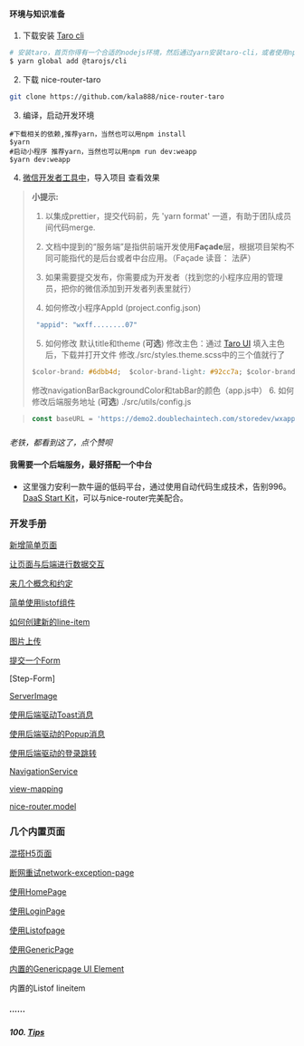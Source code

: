 #### 环境与知识准备

1.  下载安装 [Taro cli](http://taro-docs.jd.com/taro/docs/GETTING-STARTED.html)

```bash
# 安装taro，首页你得有一个合适的nodejs环境，然后通过yarn安装taro-cli，或者使用npm：npm install -g @tarojs/cli 
$ yarn global add @tarojs/cli
```

2.  下载 nice-router-taro

```bash
git clone https://github.com/kala888/nice-router-taro
```

3.  编译，启动开发环境

```shell
#下载相关的依赖,推荐yarn，当然也可以用npm install
$yarn
#启动小程序 推荐yarn，当然也可以用npm run dev:weapp
$yarn dev:weapp
```

4.  [微信开发者工具中](https://developers.weixin.qq.com/miniprogram/dev/devtools/download.html)，导入项目
    查看效果

> **小提示:**
> 
> 1.  以集成prettier，提交代码前，先 'yarn format' 一道，有助于团队成员间代码merge.
>     
> 2.  文档中提到的“服务端”是指供前端开发使用**Façade**层，根据项目架构不同可能指代的是后台或者中台应用。（Façade 读音： 法萨）
>     
> 
> 4.  如果需要提交发布，你需要成为开发者（找到您的小程序应用的管理员，把你的微信添加到开发者列表里就行）
>     
> 5.  如何修改小程序AppId (project.config.json)
>     
> 
> ```javascript
>  "appid": "wxff........07"
> ```
> 
> 5.  如何修改 默认title和theme (**可选**)
>     修改主色：通过 [Taro UI](https://nervjs.github.io/taro-ui-theme-preview/) 填入主色后，下载并打开文件
>     修改./src/styles.theme.scss中的三个值就行了
>     
> 
> ```css
> $color-brand: #6dbb4d;  $color-brand-light: #92cc7a; $color-brand-dark: #57963e;
> ```
> 
> 修改navigationBarBackgroundColor和tabBar的颜色（app.js中）
> 6.  如何修改后端服务地址 (**可选**) ./src/utils/config.js

> ```javascript
> const baseURL = 'https://demo2.doublechaintech.com/storedev/wxappService/'
> ```


#####

*老铁，都看到这了，点个赞呗*

#### 我需要一个后端服务，最好搭配一个中台

-   这里强力安利一款牛逼的低码平台，通过使用自动代码生成技术，告别996。
[DaaS Start Kit](https://github.com/doublechaintech/daas-start-kit)，可以与nice-router完美配合。


### 开发手册

[新增简单页面](/docs/hello-daas-page.md)

[让页面与后端进行数据交互](/docs/fetch-data-for-first-page.md)

[来几个概念和约定](/docs/concept.md)

[简单使用listof组件](/docs/use-listof.md)

[如何创建新的line-item](/docs/how-to-create-new-line-item.md)

[图片上传](/docs/file-upload-service.md)

[提交一个Form](/docs/submit-form.md)

[Step-Form]

[ServerImage](/docs/server-image.md)

[使用后端驱动Toast消息](/docs/taost-from-backend.md)

[使用后端驱动的Popup消息](/docs/popup-from-backend.md)

[使用后端驱动的登录跳转](/docs/listof-page.md)

[NavigationService](/docs/navigation-service.md)

[view-mapping](/docs/view-mapping.md)

[nice-router.model](/docs/nice-router.model.md)

### 几个内置页面

[混搭H5页面](/docs/h5-page.md)

[断网重试network-exception-page](/docs/network-exception-page.md)

[使用HomePage](/docs/home-page.md)

[使用LoginPage](/docs/login-page.md)

[使用Listofpage](/docs/listof-page.md)

[使用GenericPage](/docs/generic-page.md)

[内置的Genericpage UI Element](/docs/generic-page-ele.md)

内置的Listof lineitem

##### ......

##### 100. [Tips](/docs/tips.md)
